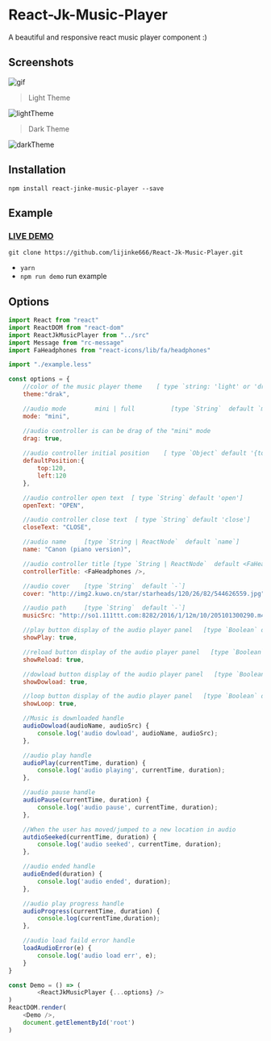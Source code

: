 # React-Jk-Music-Player
A beautiful and responsive react music player component :)

## Screenshots

![gif](https://github.com/lijinke666/React-Jk-Music-Player/blob/master/assets/example.gif) <br/>

> Light Theme <br/>

![lightTheme](https://github.com/lijinke666/React-Jk-Music-Player/blob/master/assets/light-theme.png)

> Dark Theme  <br/>

![darkTheme](https://github.com/lijinke666/React-Jk-Music-Player/blob/master/assets/dark-theme.png)

## Installation
```
npm install react-jinke-music-player --save
```

## Example
### [LIVE DEMO](https://lijinke666.github.io/React-Jk-Music-Player/)
```
git clone https://github.com/lijinke666/React-Jk-Music-Player.git
```

- `yarn`
- `npm run demo`   run example

## Options

```javascript
import React from "react"
import ReactDOM from "react-dom"
import ReactJkMusicPlayer from "../src"
import Message from "rc-message"
import FaHeadphones from "react-icons/lib/fa/headphones"

import "./example.less"

const options = {
    //color of the music player theme    [ type `string: 'light' or 'drak'  ` default 'drak' ]
    theme:"drak",

    //audio mode        mini | full          [type `String`  default `mini`]  
    mode: "mini",

    //audio controller is can be drag of the "mini" mode
    drag: true,
    
    //audio controller initial position    [ type `Object` default '{top:0,left:0}' ]
    defaultPosition:{
        top:120,
        left:120
    },

    //audio controller open text  [ type `String` default 'open']
    openText: "OPEN",

    //audio controller close text  [ type `String` default 'close']
    closeText: "CLOSE",

    //audio name     [type `String | ReactNode`  default `name`]
    name: "Canon (piano version)",

    //audio controller title [type `String | ReactNode`  default <FaHeadphones/>]
    controllerTitle: <FaHeadphones />,

    //audio cover    [type `String`  default `-`]
    cover: "http://img2.kuwo.cn/star/starheads/120/26/82/544626559.jpg",

    //audio path     [type `String`  default `-`]   
    musicSrc: "http://so1.111ttt.com:8282/2016/1/12m/10/205101300290.m4a?tflag=1502850639&pin=13888f2d75f5f6229a8a3e818f09d195&ip=118.116.109.58#.mp3",

    //play button display of the audio player panel   [type `Boolean` default `true`]
    showPlay: true,

    //reload button display of the audio player panel   [type `Boolean` default `true`]
    showReload: true,

    //dowload button display of the audio player panel   [type `Boolean` default `true`]
    showDowload: true,

    //loop button display of the audio player panel   [type `Boolean` default `true`]
    showLoop: true,

    //Music is downloaded handle
    audioDowload(audioName, audioSrc) {
        console.log('audio dowload', audioName, audioSrc);
    },

    //audio play handle
    audioPlay(currentTime, duration) {
        console.log('audio playing', currentTime, duration);
    },

    //audio pause handle
    audioPause(currentTime, duration) {
        console.log('audio pause', currentTime, duration);
    },

    //When the user has moved/jumped to a new location in audio
    autdioSeeked(currentTime, duration) {
        console.log('audio seeked', currentTime, duration);
    },

    //audio ended handle
    audioEnded(duration) {
        console.log('audio ended', duration);
    },

    //audio play progress handle
    audioProgress(currentTime, duration) {
        console.log(currentTime,duration);
    },

    //audio load faild error handle
    loadAudioError(e) {
        console.log('audio load err', e);
    }
}

const Demo = () => (
        <ReactJkMusicPlayer {...options} />
)
ReactDOM.render(
    <Demo />,
    document.getElementById('root')
)


```
